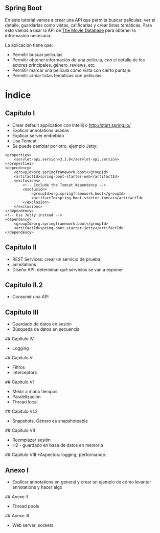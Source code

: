 Spring Boot
----

En este tutorial vamos a crear una API que permita buscar películas, ver el detalle, guardarlas como vistas, calificarlas y crear listas temáticas. Para esto vamos a usar la API de [The Movie Database](https://developers.themoviedb.org/3/getting-started/introduction) para obtener la información necesaria.

La aplicación tiene que:
* Permitir buscar películas
* Permitir obtener información de una película, con el detalle de los actores principales, género, reviews, etc.
* Permitir marcar una película como vista con cierto puntaje.
* Permitir armar listas temáticas con películas.

# Índice
## Capítulo I
* Crear default application con intellij o http://start.spring.io/
* Explicar annotations usadas
* Explicar server embebido
* Usa Tomcat
* Se puede cambiar por otro, ejemplo Jetty:
```
<properties>
	<servlet-api.version>3.1.0</servlet-api.version>
</properties>
<dependency>
	<groupId>org.springframework.boot</groupId>
	<artifactId>spring-boot-starter-web</artifactId>
	<exclusions>
		<!-- Exclude the Tomcat dependency -->
		<exclusion>
			<groupId>org.springframework.boot</groupId>
			<artifactId>spring-boot-starter-tomcat</artifactId>
		</exclusion>
	</exclusions>
</dependency>
<!-- Use Jetty instead -->
<dependency>
	<groupId>org.springframework.boot</groupId>
	<artifactId>spring-boot-starter-jetty</artifactId>
</dependency>
```
## Capítulo II
* REST Services: crear un servicio de prueba
* annotations
* Diseño API: determinar qué servicios se van a exponer

## Capítulo II.2
* Consumir una API

## Capítulo III
* Guardado de datos en sesión
* Búsqueda de datos en secuencia

## Capítulo IV
* Logging

## Capítulo V
* Filtros
* Interceptors

## Capítulo VI
* Medir a mano tiempos
* Paralelización
* Thread local

## Capítulo VI.2
* Snapshots. Género es snapshoteable

## Capítulo VII
* Reemplazar sesión
* H2 - guardado en base de datos en memoria

## Capítulo VIII
*Aspectos: logging, performance.

## Anexo I
* Explicar annotations en general y crear un ejemplo de cómo levantar annotations y hacer algo

## Anexo II
* Thread pools

## Anexo III
* Web server, sockets

